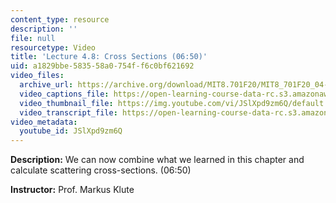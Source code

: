 ```yaml
---
content_type: resource
description: ''
file: null
resourcetype: Video
title: 'Lecture 4.8: Cross Sections (06:50)'
uid: a1829bbe-5835-58a0-754f-f6c0bf621692
video_files:
  archive_url: https://archive.org/download/MIT8.701F20/MIT8_701F20_04-08_CrossSections_300k.mp4
  video_captions_file: https://open-learning-course-data-rc.s3.amazonaws.com/8-701-introduction-to-nuclear-and-particle-physics-fall-2020/e770f94209795abd94afd8cf066b5752_JSlXpd9zm6Q.vtt
  video_thumbnail_file: https://img.youtube.com/vi/JSlXpd9zm6Q/default.jpg
  video_transcript_file: https://open-learning-course-data-rc.s3.amazonaws.com/8-701-introduction-to-nuclear-and-particle-physics-fall-2020/c06ba71181575736d3cea613ca626691_JSlXpd9zm6Q.pdf
video_metadata:
  youtube_id: JSlXpd9zm6Q
---
```


**Description:** We can now combine what we learned in this chapter and calculate scattering cross-sections. (06:50)

**Instructor:** Prof. Markus Klute
